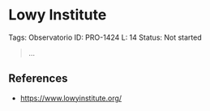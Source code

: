 # Lowy Institute

Tags: Observatorio
ID: PRO-1424
L: 14
Status: Not started

> …
> 

## References

- https://www.lowyinstitute.org/